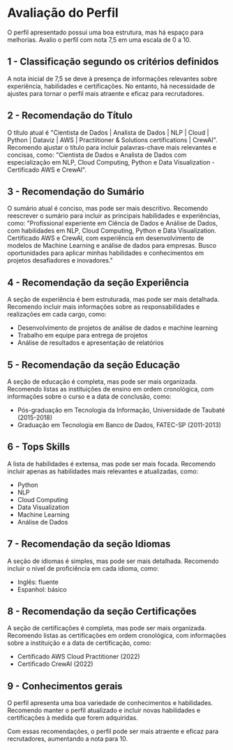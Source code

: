 # Avaliação do Perfil
O perfil apresentado possui uma boa estrutura, mas há espaço para melhorias. Avalio o perfil com nota 7,5 em uma escala de 0 a 10.

## 1 - Classificação segundo os critérios definidos
A nota inicial de 7,5 se deve à presença de informações relevantes sobre experiência, habilidades e certificações. No entanto, há necessidade de ajustes para tornar o perfil mais atraente e eficaz para recrutadores.

## 2 - Recomendação do Título
O título atual é "Cientista de Dados | Analista de Dados | NLP | Cloud | Python | Dataviz | AWS | Practiitioner & Solutions certifications | CrewAI". Recomendo ajustar o título para incluir palavras-chave mais relevantes e concisas, como:
"Cientista de Dados e Analista de Dados com especialização em NLP, Cloud Computing, Python e Data Visualization - Certificado AWS e CrewAI".

## 3 - Recomendação do Sumário
O sumário atual é conciso, mas pode ser mais descritivo. Recomendo reescrever o sumário para incluir as principais habilidades e experiências, como:
"Profissional experiente em Ciência de Dados e Análise de Dados, com habilidades em NLP, Cloud Computing, Python e Data Visualization. Certificado AWS e CrewAI, com experiência em desenvolvimento de modelos de Machine Learning e análise de dados para empresas. Busco oportunidades para aplicar minhas habilidades e conhecimentos em projetos desafiadores e inovadores."

## 4 - Recomendação da seção Experiência
A seção de experiência é bem estruturada, mas pode ser mais detalhada. Recomendo incluir mais informações sobre as responsabilidades e realizações em cada cargo, como:
- Desenvolvimento de projetos de análise de dados e machine learning
- Trabalho em equipe para entrega de projetos
- Análise de resultados e apresentação de relatórios

## 5 - Recomendação da seção Educação
A seção de educação é completa, mas pode ser mais organizada. Recomendo listas as instituições de ensino em ordem cronológica, com informações sobre o curso e a data de conclusão, como:
- Pós-graduação em Tecnologia da Informação, Universidade de Taubaté (2015-2018)
- Graduação em Tecnologia em Banco de Dados, FATEC-SP (2011-2013)

## 6 - Tops Skills
A lista de habilidades é extensa, mas pode ser mais focada. Recomendo incluir apenas as habilidades mais relevantes e atualizadas, como:
- Python
- NLP
- Cloud Computing
- Data Visualization
- Machine Learning
- Análise de Dados

## 7 - Recomendação da seção Idiomas
A seção de idiomas é simples, mas pode ser mais detalhada. Recomendo incluir o nível de proficiência em cada idioma, como:
- Inglês: fluente
- Espanhol: básico

## 8 - Recomendação da seção Certificações
A seção de certificações é completa, mas pode ser mais organizada. Recomendo listas as certificações em ordem cronológica, com informações sobre a instituição e a data de certificação, como:
- Certificado AWS Cloud Practitioner (2022)
- Certificado CrewAI (2022)

## 9 - Conhecimentos gerais
O perfil apresenta uma boa variedade de conhecimentos e habilidades. Recomendo manter o perfil atualizado e incluir novas habilidades e certificações à medida que forem adquiridas.

Com essas recomendações, o perfil pode ser mais atraente e eficaz para recrutadores, aumentando a nota para 10.